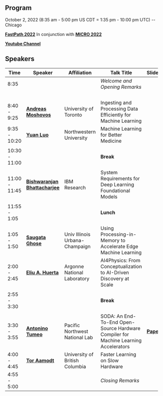 ## Program
October 2, 2022 (8:35 am - 5:00 pm US CDT = 1:35 pm - 10:00 pm UTC) -- Chicago

**[FastPath 2022](https://fastpathconference.github.io/FastPath2022/)** In conjunction with **[MICRO 2022](https://www.microarch.org/micro55/)**

**[Youtube Channel](https://www.youtube.com/playlist?list=PLiFY02l7XTttZ5DOoIrYYb5Qt2cYZpcU8)**

## Speakers

| Time | Speaker | Affiliation | Talk Title | Slides/Paper | Video |
| ----       | ----    | ----        | ----       | ----   | ----  |
| 8:35             |         |             | *Welcome and Opening Remarks*     |        |  |
|                  |         |             |            |        |**[Video](https://youtu.be/Bx1t98-3KJQ)**       |
| 8:40 - 9:25       | **[Andreas Moshovos](https://fastpathconference.github.io/FastPath2022/Program/Moshovos)**             | University of Toronto                          | Ingesting and Processing Data Efficiently for Machine Learning |   |**[Video](https://youtu.be/Ad81gId1Bew)**  |
| 9:35 - 10:20       | **[Yuan Luo](https://fastpathconference.github.io/FastPath2022/Program/Luo)**             | Northwestern University                          | Machine Learning for Better Medicine |   |  |
|                  |         |             |            |        |       |
| 10:30 - 11:00       |              |                           | **Break** |   |  |
|                  |         |             |            |        |       |
| 11:00 - 11:45       | **[Bishwaranjan Bhattacharjee](https://fastpathconference.github.io/FastPath2022/Program/Bhattacharjee)**             | IBM Research                          | System Requirements for Deep Learning Foundational Models |   |**[Video](https://youtu.be/zZrw1hz-PmA)**  |
|                  |         |             |            |        |       |
| 11:55 - 1:05       |              |                           | **Lunch** |   |  |
|                  |         |             |            |        |       |
| 1:05 - 1:50       | **[Saugata Ghose](https://fastpathconference.github.io/FastPath2022/Program/Ghose)**             | Univ Illinois Urbana-Champaign                          | Using Processing-in-Memory to Accelerate Edge Machine Learning |   |**[Video](https://youtu.be/SouCtVfxOwg)**  |
| 2:00 - 2:45       | **[Eliu A. Huerta](https://fastpathconference.github.io/FastPath2022/Program/Huerta)**             | Argonne National Laboratory                          | AI4Physics: From Conceptualization to AI-Driven Discovery at Scale |   |**[Video](https://youtu.be/6wFTOOJ4n9A)**  |
|                  |         |             |            |        |       |
| 2:55 - 3:30       |              |                           | **Break** |   |  |
|                  |         |             |            |        |       |
| 3:30 - 3:55       | **[Antonino Tumeo](https://fastpathconference.github.io/FastPath2022/Program/Tumeo)**             | Pacific Northwest National Lab                        | SODA: An End-To-End Open-Source Hardware Compiler for Machine Learning Accelerators | **[Paper](https://fastpathconference.github.io/FastPath2022/Program/FastPath2022_paper_8360.pdf)**  |  **[Video](https://youtu.be/xlzRtADPXY8)**|
| 4:00 - 4:45       | **[Tor Aamodt](https://fastpathconference.github.io/FastPath2022/Program/Aamodt)**             | University of British Columbia                        | Faster Learning on Slow Hardware |   |  |
| 4:55 - 5:00       |              |                           | *Closing Remarks* |   |**[Video](https://youtu.be/4PwqyxvIoUg)**  |

